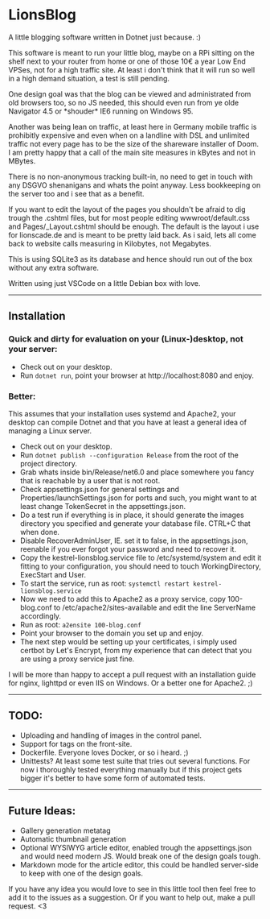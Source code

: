 # LionsBlog

A little blogging software written in Dotnet just because. :)

This software is meant to run your little blog, maybe on a RPi sitting on the shelf next to your router from home or one of those 10€ a year Low End VPSes, not for a high traffic site. At least i don't think that it will run so well in a high demand situation, a test is still pending.

One design goal was that the blog can be viewed and administrated from old browsers too, so no JS needed, this should even run from ye olde Navigator 4.5 or \*shouder\* IE6 running on Windows 95.

Another was being lean on traffic, at least here in Germany mobile traffic is prohibitly expensive and even when on a landline with DSL and unlimited traffic not every page has to be the size of the shareware installer of Doom. I am pretty happy that a call of the main site measures in kBytes and not in MBytes.

There is no non-anonymous tracking built-in, no need to get in touch with any DSGVO shenanigans and whats the point anyway. Less bookkeeping on the server too and i see that as a benefit.

If you want to edit the layout of the pages you shouldn't be afraid to dig trough the .cshtml files, but for most people editing wwwroot/default.css and Pages/_Layout.cshtml should be enough. The default is the layout i use for lionscade.de and is meant to be pretty laid back. As i said, lets all come back to website calls measuring in Kilobytes, not Megabytes.

This is using SQLite3 as its database and hence should run out of the box without any extra software.

Written using just VSCode on a little Debian box with love.

---
## **Installation**
### Quick and dirty for evaluation on your (Linux-)desktop, **not your server**:
* Check out on your desktop.
* Run `dotnet run`, point your browser at http://localhost:8080 and enjoy.

### Better:
This assumes that your installation uses systemd and Apache2, your desktop can compile Dotnet and that you have at least a general idea of managing a Linux server.
* Check out on your desktop.
* Run `dotnet publish --configuration Release` from the root of the project directory.
* Grab whats inside bin/Release/net6.0 and place somewhere you fancy that is reachable by a user that is not root.
* Check appsettings.json for general settings and Properties/launchSettings.json for ports and such, you might want to at least change TokenSecret in the appsettings.json.
* Do a test run if everything is in place, it should generate the images directory you specified and generate your database file. CTRL+C that when done.
* Disable RecoverAdminUser, IE. set it to false, in the appsettings.json, reenable if you ever forgot your password and need to recover it.
* Copy the kestrel-lionsblog.service file to /etc/systemd/system and edit it fitting to your configuration, you should need to touch WorkingDirectory, ExecStart and User.
* To start the service, run as root: `systemctl restart kestrel-lionsblog.service`
* Now we need to add this to Apache2 as a proxy service, copy 100-blog.conf to /etc/apache2/sites-available and edit the line ServerName accordingly.
* Run as root: `a2ensite 100-blog.conf`
* Point your browser to the domain you set up and enjoy.
* The next step would be setting up your certificates, i simply used certbot by Let's Encrypt, from my experience that can detect that you are using a proxy service just fine.

I will be more than happy to accept a pull request with an installation guide for nginx, lighttpd or even IIS on Windows. Or a better one for Apache2. ;)

---
## **TODO:**
* Uploading and handling of images in the control panel.
* Support for tags on the front-site.
* Dockerfile. Everyone loves Docker, or so i heard. ;)
* Unittests? At least some test suite that tries out several functions. For now i thoroughly tested everything manually but if this project gets bigger it's better to have some form of automated tests.

---
## **Future Ideas:**
* Gallery generation metatag
* Automatic thumbnail generation
* Optional WYSIWYG article editor, enabled trough the appsettings.json and would need modern JS. Would break one of the design goals tough.
* Markdown mode for the article editor, this could be handled server-side to keep with one of the design goals.

If you have any idea you would love to see in this little tool then feel free to add it to the issues as a suggestion. Or if you want to help out, make a pull request. <3

